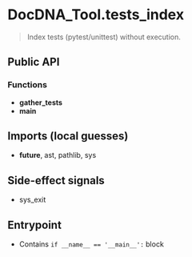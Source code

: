# DocDNA_Tool.tests_index

> Index tests (pytest/unittest) without execution.

## Public API


### Functions
- **gather_tests**
- **main**

## Imports (local guesses)
- __future__, ast, pathlib, sys

## Side-effect signals
- sys_exit

## Entrypoint
- Contains `if __name__ == '__main__':` block